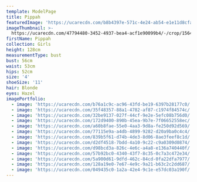 ```yaml
---
template: ModelPage
title: Pippah
featuredImage: 'https://ucarecdn.com/b8b4397e-571c-4e24-ab54-e1e11d8cfa56/'
imageThumbnail: >-
  https://ucarecdn.com/47794480-3452-4937-bea4-acf1e90099b4/-/crop/1564x1904/0,0/-/preview/
firstName: Pippah
collection: Girls
height: 128cm
measurementType: bust
bust: 56cm
waist: 53cm
hips: 52cm
size: '4'
shoeSize: '11'
hair: Blonde
eyes: Hazel
imagePortfolio:
  - image: 'https://ucarecdn.com/b76a1c9c-ac96-43fd-be19-6397b28177c0/'
  - image: 'https://ucarecdn.com/35f48357-88a1-4782-af87-c1974f84574c/'
  - image: 'https://ucarecdn.com/32be9137-027f-44cf-9e2e-5efc08b756d0/'
  - image: 'https://ucarecdn.com/172d9400-890b-45ea-9b7e-7f06652558ec/'
  - image: 'https://ucarecdn.com/a60b8fae-55e0-4aa3-9d8a-fe250d92d569/'
  - image: 'https://ucarecdn.com/77115e9a-a4db-4899-9282-d20a9ba0c4c4/'
  - image: 'https://ucarecdn.com/839b5f61-d74b-4de3-8d06-8ae3feef8c1d/'
  - image: 'https://ucarecdn.com/d2df4518-7bdd-4a10-9c22-c9a0309d0874/'
  - image: 'https://ucarecdn.com/d98bcd3a-826c-4e6c-a4a8-e136a740440f/'
  - image: 'https://ucarecdn.com/57b92bc0-4340-43f7-8c35-0c7a3c472e34/'
  - image: 'https://ucarecdn.com/5a900d61-9dfd-462c-84cd-0fa22dfa7977/'
  - image: 'https://ucarecdn.com/128a19e0-7e67-4e9c-9a21-b63c2c2dd687/'
  - image: 'https://ucarecdn.com/049435c0-1a2a-42e4-9c1e-e57dc03a190f/'
---
```


